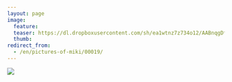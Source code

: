 ```yaml
---
layout: page
image:
  feature:
  teaser: https://dl.dropboxusercontent.com/sh/ea1wtnz7z734o12/AABnqgDf-vhAacCXuRzG1EJfa/luontokuvat/syksy/IMG26067-245px.jpg
  thumb:
redirect_from:
  - /en/pictures-of-miki/00019/
---
```


[![](https://dl.dropboxusercontent.com/sh/ea1wtnz7z734o12/AADmbYo4F4Lc8jTq0PJpiGINa/mikin-kuvat/3/IMG26067-800px.jpg)](https://dl.dropboxusercontent.com/sh/ea1wtnz7z734o12/AAB-1R9C2G2HPnAY9SsTxpu2a/mikin-kuvat/3/IMG26067.jpg)
